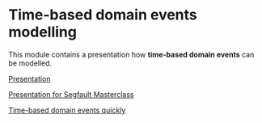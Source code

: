 # Time-based domain events modelling

This module contains a presentation how **time-based domain events** can be modelled.

[Presentation](https://gitpitch.com/VirtusLab/ddd-public-materials/master?p=time-based-domain-events/modelling/)

[Presentation for Segfault Masterclass](https://gitpitch.com/VirtusLab/ddd-public-materials/master?p=time-based-domain-events/modelling/segfault-masterclass)

[Time-based domain events quickly](https://gitpitch.com/VirtusLab/ddd-public-materials/master?p=time-based-domain-events/modelling/quickly)
